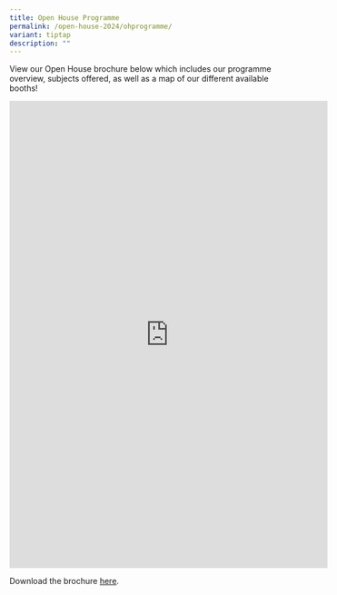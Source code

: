 ```yaml
---
title: Open House Programme
permalink: /open-house-2024/ohprogramme/
variant: tiptap
description: ""
---
```

<p>View our Open House brochure below which includes our programme overview, subjects offered, as well as a map of our different available booths!</p><div class="iframe-wrapper"><iframe height="823" width="560" allowfullscreen="true" frameborder="0" src="https://docs.google.com/presentation/d/e/2PACX-1vRKIbulZuhNSOAIduLJL5LOhpheE30FOxhSqgU5ja1rzoVHMnxUd_pNaczN2KyKxQ/embed?start=false&amp;loop=false&amp;delayms=60000"></iframe></div><p></p><p>Download the brochure <a href="https://drive.google.com/file/d/1ZurSN5Lf0K-kegg95ACadC84Ti8aSxvt/view?usp=drive_link" rel="noopener noreferrer nofollow" target="_blank">here</a>.</p>